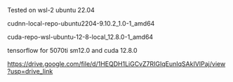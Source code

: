 Tested on wsl-2 ubuntu 22.04 
 
cudnn-local-repo-ubuntu2204-9.10.2_1.0-1_amd64
 
cuda-repo-wsl-ubuntu-12-8-local_12.8.0-1_amd64 
 
tensorflow for 5070ti sm12.0 and cuda 12.8.0 
 
https://drive.google.com/file/d/1HEQDH1LiGCvZ7RIGIqEunIqSAkIVIPaj/view?usp=drive_link 


